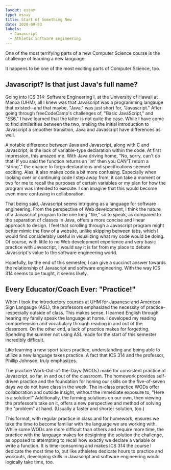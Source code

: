```yaml
---
layout: essay
type: essay
title: Start of Something New
date: 2020-09-03
labels:
  - Javascript
  - Athletic Software Engineering
---
```


One of the most terrifying parts of a new Computer Science course is the challenge of learning a new language.

It happens to be one of the most exciting parts of Computer Science, too.

## Javascript? Is that just Java's full name?

Going into ICS 314: Software Engineering I, at the University of Hawaii at Manoa (UHM), all I knew was that Javascript was a programming langauge that existed--and that maybe, "Java," was just short for, "Javascript." After going through freeCodeCamp's challenges of, "Basic JavaScript," and "ES6," I have learned that the latter is not quite the case. While I have come to find similarities between the two, making the initial introduction to Javascript a smoother transition, Java and Javascript have differences as well.

A notable difference between Java and Javascript, along with C and Javascript, is the lack of variable-type declaration within the code. At first impression, this amazed me. With Java driving home, "No, sorry, can't do that! If you said the function returns an 'int' then you CAN'T return a 'string'," the chance to forgo declarations and specifications seemed exciting. Alas, it also makes code a bit more confusing. Especially when looking over or continuing code I step away from, it can take a moment or two for me to recall the purposes of certain variables or my plan for how the program was intended to execute. I can imagine that this would become even more confusing in collaboration.

That being said, Javascript seems intriguing as a language for software engineering. From the perspective of Web development, I think the nature of a Javascript program to be one long "file," so to speak, as compared to the separation of classes in Java, offers a more concise and linear approach to design. I feel that scrolling through a Javascript program might better mimic the flow of a website, unlike skipping between tabs, which I would find considerably useful in visualizing what my code would be doing. Of course, with little to no Web development experience and very basic practice with Javascript, I would say it is far from my place to debate Javascript's value to the software engineering world.

Hopefully, by the end of this semester, I can give a succinct answer towards the relationship of Javascript and software engineering. With the way ICS 314 seems to be taught, it seems likely.

## Every Educator/Coach Ever: "Practice!"

When I took the introductory courses at UHM for Japanese and American Sign Langauge (ASL), the professors emphasized the necessity of practice--especially outside of class. This makes sense. I learned English through hearing my family speak the language at home. I developed my reading comprehension and vocabulary through reading in and out of the classroom. On the other end, a lack of practice makes for forgetting. Spending the summer not using ASL made for the start of this semester incredibly difficult.

Like learning a new sport takes practice, understanding and being able to utilize a new language takes practice. A fact that ICS 314 and the professor, Phillip Johnson, truly emphasizes.

The practice Work-Out-of-the-Days (WODs) make for consistent practice of Javascript, so far, in and out of the classroom. The homework provides self-driven practice and the foundation for honing our skills on the five-of-seven days we do not have class in the week. The in-class practice WODs offer collaboration and outside insight, without the immediate exposure to, "Here is a solution!" Additionally, the forming solutions on our own, then viewing the professor's take on it, offers a new perspective and method of solving the "problem" at hand. (Usually a faster and shorter solution, too.)

This format, with regular practice in class and for homework, ensures we take the time to become familiar with the language we are working with. While some WODs are more difficult than others and require more time, the practice with the language makes for desigining the solution the challenge, as opposed to attempting to recall how exactly we declare a variable or write a function. It is time-consuming and makes ICS 314 the course I dedicate the most time to, but like atheletes dedicate hours to practice and workouts, developing skills in Javascript and software engineering would logically take time, too.


